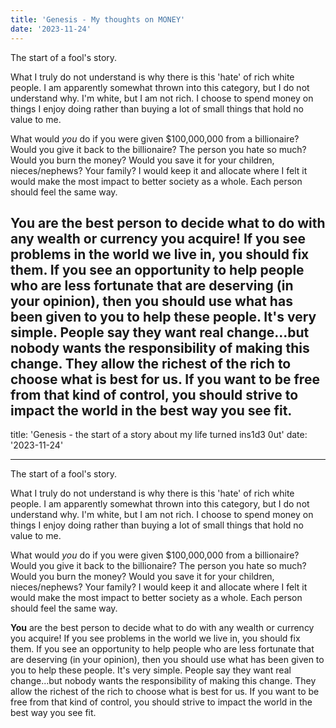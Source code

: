 ```yaml
---
title: 'Genesis - My thoughts on MONEY'
date: '2023-11-24'
---
```


The start of a fool's story.

What I truly do not understand is why there is this 'hate' of rich white people. I am apparently somewhat thrown into this category, but I do not understand why. I'm white, but I am not rich. I choose to spend money on things I enjoy doing rather than buying a lot of small things that hold no value to me.

What would _you_ do if you were given $100,000,000 from a billionaire? Would you give it back to the billionaire? The person you hate so much? Would you burn the money? Would you save it for your children, nieces/nephews? Your family? I would keep it and allocate where I felt it would make the most impact to better society as a whole. Each person should feel the same way.

## **You** are the best person to decide what to do with any wealth or currency you acquire! If you see problems in the world we live in, you should fix them. If you see an opportunity to help people who are less fortunate that are deserving (in your opinion), then you should use what has been given to you to help these people. It's very simple. People say they want real change...but nobody wants the responsibility of making this change. They allow the richest of the rich to choose what is best for us. If you want to be free from that kind of control, you should strive to impact the world in the best way you see fit.

title: 'Genesis - the start of a story about my life turned ins1d3 0ut'
date: '2023-11-24'

---

The start of a fool's story.

What I truly do not understand is why there is this 'hate' of rich white people. I am apparently somewhat thrown into this category, but I do not understand why. I'm white, but I am not rich. I choose to spend money on things I enjoy doing rather than buying a lot of small things that hold no value to me.

What would _you_ do if you were given $100,000,000 from a billionaire? Would you give it back to the billionaire? The person you hate so much? Would you burn the money? Would you save it for your children, nieces/nephews? Your family? I would keep it and allocate where I felt it would make the most impact to better society as a whole. Each person should feel the same way.

**You** are the best person to decide what to do with any wealth or currency you acquire! If you see problems in the world we live in, you should fix them. If you see an opportunity to help people who are less fortunate that are deserving (in your opinion), then you should use what has been given to you to help these people. It's very simple. People say they want real change...but nobody wants the responsibility of making this change. They allow the richest of the rich to choose what is best for us. If you want to be free from that kind of control, you should strive to impact the world in the best way you see fit.
